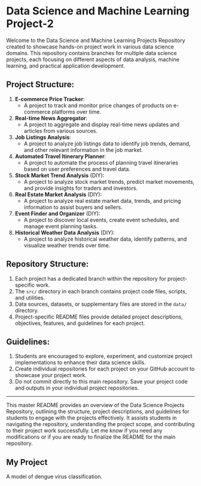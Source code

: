 # Data Science and Machine Learning Project-2

Welcome to the Data Science and Machine Learning Projects Repository created to showcase hands-on project work in various data science domains. This repository contains branches for multiple data science projects, each focusing on different aspects of data analysis, machine learning, and practical application development.

## Project Structure:

1. **E-commerce Price Tracker**:
   - A project to track and monitor price changes of products on e-commerce platforms over time.
2. **Real-time News Aggregator**:
   - A project to aggregate and display real-time news updates and articles from various sources.
3. **Job Listings Analysis**:
   - A project to analyze job listings data to identify job trends, demand, and other relevant information in the job market.
4. **Automated Travel Itinerary Planner**:
   - A project to automate the process of planning travel itineraries based on user preferences and travel data.
5. **Stock Market Trend Analysis** (DIY):
   - A project to analyze stock market trends, predict market movements, and provide insights for traders and investors.
6. **Real Estate Market Analysis** (DIY):
   - A project to analyze real estate market data, trends, and pricing information to assist buyers and sellers.
7. **Event Finder and Organizer** (DIY):
   - A project to discover local events, create event schedules, and manage event planning tasks.
8. **Historical Weather Data Analysis** (DIY):
   - A project to analyze historical weather data, identify patterns, and visualize weather trends over time.

## Repository Structure:

1. Each project has a dedicated branch within the repository for project-specific work.
2. The `src/` directory in each branch contains project code files, scripts, and utilities.
3. Data sources, datasets, or supplementary files are stored in the `data/` directory.
4. Project-specific README files provide detailed project descriptions, objectives, features, and guidelines for each project.

## Guidelines:

1. Students are encouraged to explore, experiment, and customize project implementations to enhance their data science skills.
2. Create individual repositories for each project on your GitHub account to showcase your project work.
3. Do not commit directly to this main repository. Save your project code and outputs in your individual project repositories.

---

This master README provides an overview of the Data Science Projects Repository, outlining the structure, project descriptions, and guidelines for students to engage with the projects effectively. It assists students in navigating the repository, understanding the project scope, and contributing to their project work successfully. Let me know if you need any modifications or if you are ready to finalize the README for the main repository.

## My Project

A model of dengue virus classification.